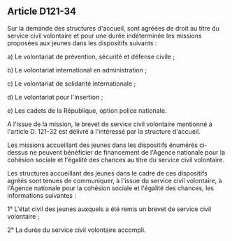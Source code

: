 ## Article D121-34

Sur la demande des structures d'accueil, sont agréées de droit au titre du service civil volontaire et pour une
durée indéterminée les missions proposées aux jeunes dans les dispositifs suivants :

a) Le volontariat de prévention, sécurité et défense civile ;

b) Le volontariat international en administration ;


c) Le volontariat de solidarité internationale ;

d) Le volontariat pour l'insertion ;

e) Les cadets de la République, option police nationale.

A l'issue de la mission, le brevet de service civil volontaire mentionné à l'article D. 121-32 est délivré à
l'intéressé par la structure d'accueil.

Les missions accueillant des jeunes dans les dispositifs énumérés ci-dessus ne peuvent bénéficier de
financement de l'Agence nationale pour la cohésion sociale et l'égalité des chances au titre du service civil
volontaire.

Les structures accueillant des jeunes dans le cadre de ces dispositifs agréés sont tenues de communiquer, à
l'issue du service civil volontaire, à l'Agence nationale pour la cohésion sociale et l'égalité des chances, les
informations suivantes :

1° L'état civil des jeunes auxquels a été remis un brevet de service civil volontaire ;

2° La durée du service civil volontaire accompli.



